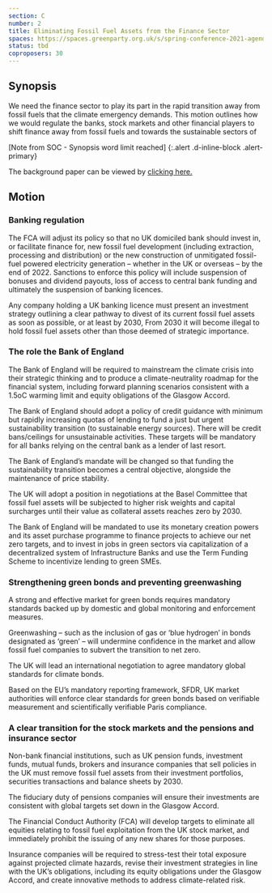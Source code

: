 ```yaml
---
section: C
number: 2
title: Eliminating Fossil Fuel Assets from the Finance Sector
spaces: https://spaces.greenparty.org.uk/s/spring-conference-2021-agenda-forum2/?contentId=77889
status: tbd
coproposers: 30
---
```

## Synopsis

We need the finance sector to play its part in the rapid transition away from fossil fuels that the climate emergency demands. This motion outlines how we would regulate the banks, stock markets and other financial players to shift finance away from fossil fuels and towards the sustainable sectors of

[Note from SOC - Synopsis word limit reached]
{:.alert .d-inline-block .alert-primary}

The background paper can be viewed by [clicking here.](https://tinyurl.com/effafs-background-paper)

## Motion

### Banking regulation

The FCA will adjust its policy so that no UK domiciled bank should invest in, or facilitate finance for, new fossil fuel development (including extraction, processing and distribution) or the new construction of unmitigated fossil-fuel powered electricity generation – whether in the UK or overseas – by the end of 2022. Sanctions to enforce this policy will include suspension of bonuses and dividend payouts, loss of access to central bank funding and ultimately the suspension of banking licences.

Any company holding a UK banking licence must present an investment strategy outlining a clear pathway to divest of its current fossil fuel assets as soon as possible, or at least by 2030, From 2030 it will become illegal to hold fossil fuel assets other than those deemed of strategic importance.

### The role the Bank of England

The Bank of England will be required to mainstream the climate crisis into their strategic thinking and to produce a climate-neutrality roadmap for the financial system, including forward planning scenarios consistent with a 1.5oC warming limit and equity obligations of the Glasgow Accord.

The Bank of England should adopt a policy of credit guidance with minimum but rapidly increasing quotas of lending to fund a just but urgent sustainability transition (to sustainable energy sources). There will be credit bans/ceilings for unsustainable activities. These targets will be mandatory for all banks relying on the central bank as a lender of last resort.

The Bank of England’s mandate will be changed so that funding the sustainability transition becomes a central objective, alongside the maintenance of price stability.

The UK will adopt a position in negotiations at the Basel Committee that fossil fuel assets will be subjected to higher risk weights and capital surcharges until their value as collateral assets reaches zero by 2030.

The Bank of England will be mandated to use its monetary creation powers and its asset purchase programme to finance projects to achieve our net zero targets, and to invest in jobs in green sectors via capitalization of a decentralized system of Infrastructure Banks and use the Term Funding Scheme to incentivize lending to green SMEs.

### Strengthening green bonds and preventing greenwashing

A strong and effective market for green bonds requires mandatory standards backed up by domestic and global monitoring and enforcement measures.

Greenwashing – such as the inclusion of gas or ‘blue hydrogen’ in bonds designated as ‘green’ – will undermine confidence in the market and allow fossil fuel companies to subvert the transition to net zero.

The UK will lead an international negotiation to agree mandatory global standards for climate bonds.

Based on the EU’s mandatory reporting framework, SFDR, UK market authorities will enforce clear standards for green bonds based on verifiable measurement and scientifically verifiable Paris compliance.

### A clear transition for the stock markets and the pensions and insurance sector

Non-bank financial institutions, such as UK pension funds, investment funds, mutual funds, brokers and insurance companies that sell policies in the UK must remove fossil fuel assets from their investment portfolios, securities transactions and balance sheets by 2030.

The fiduciary duty of pensions companies will ensure their investments are consistent with global targets set down in the Glasgow Accord.

The Financial Conduct Authority (FCA) will develop targets to eliminate all equities relating to fossil fuel exploitation from the UK stock market, and immediately prohibit the issuing of any new shares for those purposes.

Insurance companies will be required to stress-test their total exposure against projected climate hazards, revise their investment strategies in line with the UK’s obligations, including its equity obligations under the Glasgow Accord, and create innovative methods to address climate-related risk.
